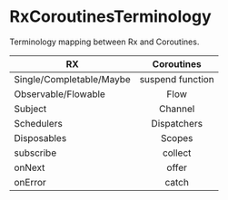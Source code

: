 # RxCoroutinesTerminology
Terminology mapping between Rx and Coroutines.

| RX                         | Coroutines       |
| -------------------------- |:----------------:|
| Single/Completable/Maybe   | suspend function |
| Observable/Flowable        | Flow             |
| Subject                    | Channel          |
| Schedulers                 | Dispatchers      |
| Disposables                | Scopes           |
| subscribe                  | collect          |
| onNext                     | offer            |
| onError                    | catch            |
